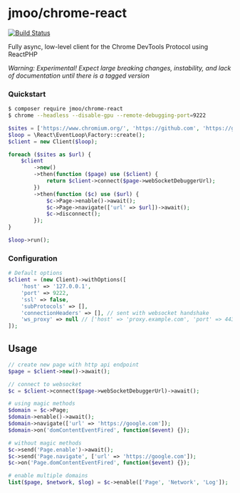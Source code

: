 # jmoo/chrome-react


[![Build Status](https://travis-ci.com/jmoo/chrome-reactphp.svg?branch=master)](https://travis-ci.com/jmoo/chrome-reactphp)



Fully async, low-level client for the Chrome DevTools Protocol using ReactPHP


*Warning: Experimental! Expect large breaking changes, instability, and lack of documentation until there is a tagged version*

### Quickstart

```bash
$ composer require jmoo/chrome-react
$ chrome --headless --disable-gpu --remote-debugging-port=9222
```

```php
$sites = ['https://www.chromium.org/', 'https://github.com', 'https://google.com'];
$loop = \React\EventLoop\Factory::create();
$client = new Client($loop);

foreach ($sites as $url) {
    $client
        ->new()
        ->then(function ($page) use ($client) {
            return $client->connect($page->webSocketDebuggerUrl);
        })
        ->then(function ($c) use ($url) {
            $c->Page->enable()->await();
            $c->Page->navigate(['url' => $url])->await();
            $c->disconnect();
        });
}

$loop->run();
```

### Configuration
```php
# Default options
$client = (new Client)->withOptions([
    'host' => '127.0.0.1',
    'port' => 9222,
    'ssl' => false,
    'subProtocols' => [],
    'connectionHeaders' => [], // sent with websocket handshake
    'ws_proxy' => null // ['host' => 'proxy.example.com', 'port' => 443, 'ssl' => true]
]);

```

## Usage
```php
// create new page with http api endpoint
$page = $client->new()->await(); 

// connect to websocket
$c = $client->connect($page->webSocketDebuggerUrl)->await();

# using magic methods
$domain = $c->Page;
$domain->enable()->await();
$domain->navigate(['url' => 'https://google.com']);
$domain->on('domContentEventFired', function($event) {});

# without magic methods
$c->send('Page.enable')->await();
$c->send('Page.navigate', ['url' => 'https://google.com']);
$c->on('Page.domContentEventFired', function($event) {});

# enable multiple domains
list($page, $network, $log) = $c->enable(['Page', 'Network', 'Log']);

```